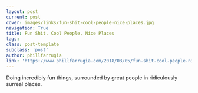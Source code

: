 ```yaml
---
layout: post
current: post
cover: images/links/fun-shit-cool-people-nice-places.jpg
navigation: True
title: Fun Shit, Cool People, Nice Places
tags:
class: post-template
subclass: 'post'
author: phillfarrugia
link: 'https://www.phillfarrugia.com/2018/03/05/fun-shit-cool-people-nice-places/'
---
```


Doing incredibly fun things, surrounded by great people in ridiculously surreal places.
